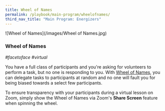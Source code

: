 ```yaml
---
title: Wheel of Names
permalink: /playbook/main-program/wheelofnames/
third_nav_title: "Main Program: Energizers"
---
```

![Wheel of Names](/images/Wheel of Names.jpg)
### Wheel of Names 
*#facetoface #virtual*

You have a full class of participants and you're asking for volunteers to perform a task, but no one is responding to you. With [Wheel of Names](https://wheelofnames.com/), you can delegate tasks to participants at random and no one will fault you for being biased towards a select few participants. 

To ensure transparency with your participants during a virtual lesson on Zoom, simply show the Wheel of Names via Zoom's **Share Screen** feature when spinning the wheel.
